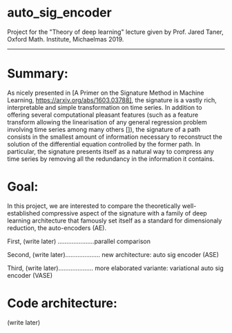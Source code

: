 # auto_sig_encoder
Project for the "Theory of deep learning" lecture given by Prof. Jared Taner, Oxford Math. Institute, Michaelmas 2019.

-----------------------------------
# Summary:
As nicely presented in [A Primer on the Signature Method in Machine Learning, https://arxiv.org/abs/1603.03788], the signature is a vastly rich, interpretable and simple transformation on time series. In addition to offering several computational pleasant features (such as a feature transform allowing the linearisation of any general regression problem involving time series among many others []), the signature of a path consists in the smallest amount of information necessary to reconstruct the solution of the differential equation controlled by the former path. In particular, the signature presents itself as a natural way to compress any time series by removing all the redundancy in the information it contains.

# Goal:
In this project, we are interested to compare the theoretically well-established compressive aspect of the signature with a family of deep learning architecture that famously set itself as a standard for dimensionaly reduction, the auto-encoders (AE).

First, (write later) .....................parallel comparison

Second, (write later).................... new architecture: auto sig encoder (ASE)

Third, (write later).................... more elaborated variante: variational auto sig encoder (VASE)


# Code architecture:
(write later)
